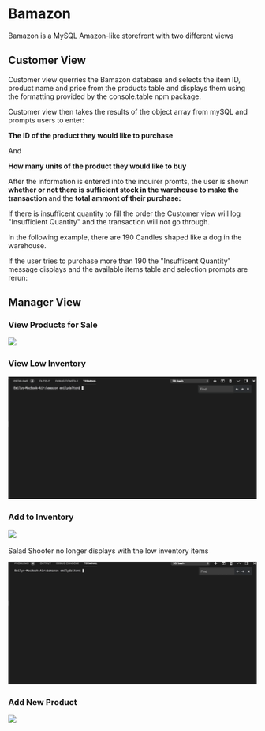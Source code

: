 # Bamazon
Bamazon is a MySQL Amazon-like storefront with two different views

## Customer View

Customer view querries the Bamazon database and selects the item ID, product name and price from the products table and displays them using the formatting provided by the console.table npm package. 

Customer view then takes the results of the object array from mySQL and prompts users to enter:

**The ID of the product they would like to purchase**

And 

**How many units of the product they would like to buy**


After the information is entered into the inquirer promts, the user is shown **whether or not there is sufficient stock in the warehouse to make the transaction** and the **total ammont of their purchase:** 



If there is insufficent quantity to fill the order the Customer view will log "Insufficient Quantity" and the transaction will not go through. 

In the following example, there are 190 Candles shaped like a dog in the warehouse. 

If the user tries to purchase more than 190 the "Insufficent Quantity" message displays and the available items table and selection prompts are rerun: 


## Manager View



### View Products for Sale

![](assets/Manager_ViewProd.gif)

### View Low Inventory

![](assets/Bamazon_ViewLow.gif)


### Add to Inventory

![](assets/Manager_AddtoInven.gif)

Salad Shooter no longer displays with the low inventory items

![](assets/Manager_NoSaladShooter.gif)


### Add New Product

![](assets/Manager_AddProd.gif)

